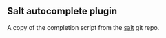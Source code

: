 ## Salt autocomplete plugin

A copy of the completion script from the
[salt](https://github.com/saltstack/salt/blob/develop/pkg/zsh_completion.zsh)
git repo.
